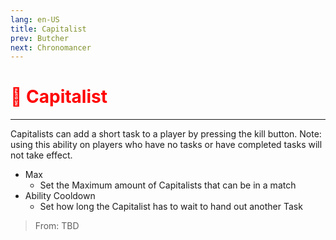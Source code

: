 ```yaml
---
lang: en-US
title: Capitalist
prev: Butcher
next: Chronomancer
---
```


# <font color=red>🤑 <b>Capitalist</b></font> <Badge text="Impostor" type="tip" vertical="middle"/>
---

Capitalists can add a short task to a player by pressing the kill button. Note: using this ability on players who have no tasks or have completed tasks will not take effect.
* Max
  * Set the Maximum amount of Capitalists that can be in a match
* Ability Cooldown
  * Set how long the Capitalist has to wait to hand out another Task

> From: TBD